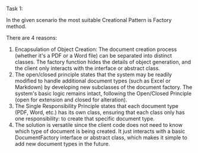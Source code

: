 Task 1:

In the given scenario the most suitable Creational Pattern is Factory method.

  There are 4 reasons:
  1. Encapsulation of Object Creation: The document creation process (whether it's a PDF or a Word file) can be separated into distinct classes. The factory function hides the details of object generation, and the client only interacts with the interface or abstract class.
  2. The open/closed principle states that the system may be readily modified to handle additional document types (such as Excel or Markdown) by developing new subclasses of the document factory. The system's basic logic remains intact, following the Open/Closed Principle (open for extension and closed for alteration).
  3. The Single Responsibility Principle states that each document type (PDF, Word, etc.) has its own class, ensuring that each class only has one responsibility: to create that specific document type.
  4. The solution is versatile since the client code does not need to know which type of document is being created. It just interacts with a basic DocumentFactory interface or abstract class, which makes it simple to add new document types in the future.

